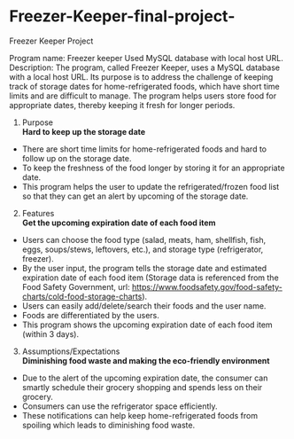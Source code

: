 # Freezer-Keeper-final-project-
Freezer Keeper Project



Program name: Freezer keeper Used MySQL database with local host URL.
<br>
Description:
The program, called Freezer Keeper, uses a MySQL database with a local host URL. Its purpose is to address the challenge of keeping track of storage dates for home-refrigerated foods, which have short time limits and are difficult to manage. The program helps users store food for appropriate dates, thereby keeping it fresh for longer periods.

1. Purpose<br />
**Hard to keep up the storage date**
 * There are short time limits for home-refrigerated foods and hard to follow up on the storage date.
 * To keep the freshness of the food longer by storing it for an appropriate date.
 * This program helps the user to update the refrigerated/frozen food list so that they can get an alert by upcoming of the storage date.

2. Features<br />
**Get the upcoming expiration date of each food item**
 * Users can choose the food type (salad, meats, ham, shellfish, fish, eggs, soups/stews, leftovers, etc.), and storage type (refrigerator, freezer).
 * By the user input, the program tells the storage date and estimated expiration date of each food item (Storage data is referenced from the Food Safety Government, url: https://www.foodsafety.gov/food-safety-charts/cold-food-storage-charts).
 * Users can easily add/delete/search their foods and the user name.
 * Foods are differentiated by the users.
 * This program shows the upcoming expiration date of each food item (within 3 days).

3. Assumptions/Expectations<br />
**Diminishing food waste and making the eco-friendly environment**
 * Due to the alert of the upcoming expiration date, the consumer can smartly schedule their grocery shopping and spends less on their grocery.
 * Consumers can use the refrigerator space efficiently.
 * These notifications can help keep home-refrigerated foods from spoiling which leads to diminishing food waste.
